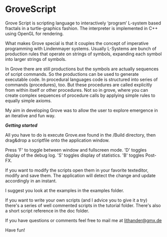GroveScript
===========

Grove Script is scripting language to interactively ‘program’ L-system based fractals in a turtle-graphics fashion. The interpreter is implemented in C++ using OpenGL for rendering.

What makes Grove special is that it couples the concept of imperative programming with Lindenmayer systems. Usually L-Systems are bunch of production rules that operate on strings of symbols, expanding each symbol into larger strings of symbols.

In Grove there are still productions but the symbols are actually sequences of script commands. So the productions can be used to generate executable code. In procedural languages code is structured into series of commands (procedures), too. But these procedures are called explicitly from within itself or other procedures. Not so in grove, where you can create complex sequences of procedure calls by applying simple rules to equally simple axioms.

My aim in developing Grove was to allow the user to explore emergence in an iterative and fun way.

***Getting started***

All you have to do is execute Grove.exe found in the /Build directory, then drag&drop a scriptfile onto the application window.

Press 'F' to toggle between window and fullscreen mode. 'D' toggles display of the debug log. 'S' toggles display of statistics. 'B' toggles Post-FX.

If you want to modify the scripts open them in your favorite texteditor, modify and save them. The application will detect the change and update accordingly in an instant.

I suggest you look at the examples in the examples folder.

If you want to write your own scripts (and I advice you to give it a try) there's a series of well commented scripts in the tutorial folder. There's also a short script reference in the doc folder.
 
If you have questions or comments feel free to mail me at lithander@gmx.de

Have fun!
